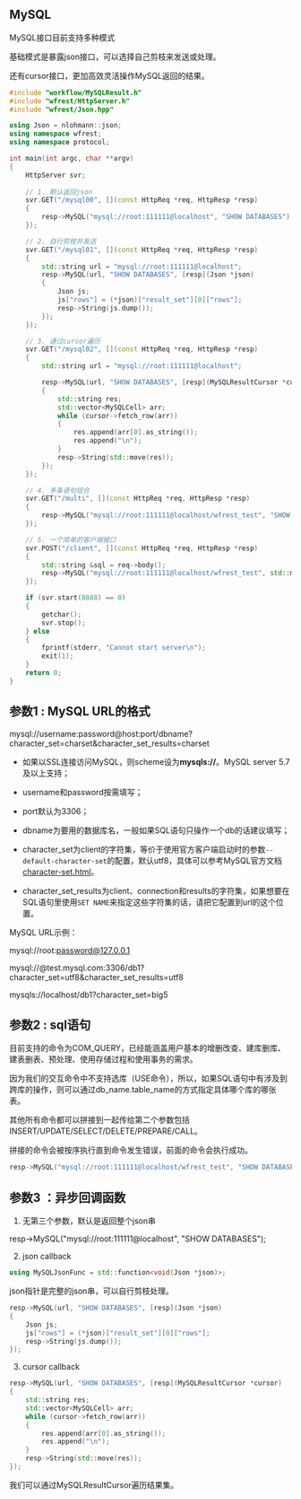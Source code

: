 ## MySQL

MySQL接口目前支持多种模式

基础模式是暴露json接口，可以选择自己剪枝来发送或处理。

还有cursor接口，更加高效灵活操作MySQL返回的结果。

```cpp
#include "workflow/MySQLResult.h"
#include "wfrest/HttpServer.h"
#include "wfrest/Json.hpp"

using Json = nlohmann::json;
using namespace wfrest;
using namespace protocol;

int main(int argc, char **argv)
{
    HttpServer svr;
 
    // 1. 默认返回json
    svr.GET("/mysql00", [](const HttpReq *req, HttpResp *resp)
    {
        resp->MySQL("mysql://root:111111@localhost", "SHOW DATABASES");
    });

    // 2. 自行剪枝并发送
    svr.GET("/mysql01", [](const HttpReq *req, HttpResp *resp)
    {
        std::string url = "mysql://root:111111@localhost";
        resp->MySQL(url, "SHOW DATABASES", [resp](Json *json) 
        {
            Json js;
            js["rows"] = (*json)["result_set"][0]["rows"];
            resp->String(js.dump());
        });
    });

    // 3. 通过cursor遍历
    svr.GET("/mysql02", [](const HttpReq *req, HttpResp *resp)
    {
        std::string url = "mysql://root:111111@localhost";

        resp->MySQL(url, "SHOW DATABASES", [resp](MySQLResultCursor *cursor) 
        {
            std::string res;
            std::vector<MySQLCell> arr;
            while (cursor->fetch_row(arr))
            {
                res.append(arr[0].as_string());
                res.append("\n");
            }
            resp->String(std::move(res));
        });
    });

    // 4. 多条语句组合
    svr.GET("/multi", [](const HttpReq *req, HttpResp *resp)
    {
        resp->MySQL("mysql://root:111111@localhost/wfrest_test", "SHOW DATABASES; SELECT * FROM wfrest");
    });

    // 5. 一个简单的客户端接口
    svr.POST("/client", [](const HttpReq *req, HttpResp *resp)
    {
        std::string &sql = req->body();
        resp->MySQL("mysql://root:111111@localhost/wfrest_test", std::move(sql));
    });

    if (svr.start(8888) == 0)
    {
        getchar();
        svr.stop();
    } else
    {
        fprintf(stderr, "Cannot start server\n");
        exit(1);
    }
    return 0;
}
```

## 参数1 : MySQL URL的格式

mysql://username:password@host:port/dbname?character_set=charset&character_set_results=charset

- 如果以SSL连接访问MySQL，则scheme设为**mysqls://**。MySQL server 5.7及以上支持；

- username和password按需填写；

- port默认为3306；

- dbname为要用的数据库名，一般如果SQL语句只操作一个db的话建议填写；

- character_set为client的字符集，等价于使用官方客户端启动时的参数``--default-character-set``的配置，默认utf8，具体可以参考MySQL官方文档[character-set.html](https://dev.mysql.com/doc/internals/en/character-set.html)。

- character_set_results为client、connection和results的字符集，如果想要在SQL语句里使用``SET NAME``来指定这些字符集的话，请把它配置到url的这个位置。

MySQL URL示例：

mysql://root:password@127.0.0.1

mysql://@test.mysql.com:3306/db1?character_set=utf8&character_set_results=utf8

mysqls://localhost/db1?character\_set=big5

## 参数2 : sql语句

目前支持的命令为COM_QUERY，已经能涵盖用户基本的增删改查、建库删库、建表删表、预处理、使用存储过程和使用事务的需求。

因为我们的交互命令中不支持选库（USE命令），所以，如果SQL语句中有涉及到跨库的操作，则可以通过db_name.table_name的方式指定具体哪个库的哪张表。

其他所有命令都可以拼接到一起传给第二个参数包括 INSERT/UPDATE/SELECT/DELETE/PREPARE/CALL。

拼接的命令会被按序执行直到命令发生错误，前面的命令会执行成功。

```cpp
resp->MySQL("mysql://root:111111@localhost/wfrest_test", "SHOW DATABASES; SELECT * FROM wfrest");
```

## 参数3 ：异步回调函数

1. 无第三个参数，默认是返回整个json串

resp->MySQL("mysql://root:111111@localhost", "SHOW DATABASES");

2. json callback

```cpp
using MySQLJsonFunc = std::function<void(Json *json)>;
```

json指针是完整的json串，可以自行剪枝处理。

```cpp
resp->MySQL(url, "SHOW DATABASES", [resp](Json *json) 
{
    Json js;
    js["rows"] = (*json)["result_set"][0]["rows"];
    resp->String(js.dump());
});
```

3. cursor callback

```cpp
resp->MySQL(url, "SHOW DATABASES", [resp](MySQLResultCursor *cursor) 
{
    std::string res;
    std::vector<MySQLCell> arr;
    while (cursor->fetch_row(arr))
    {
        res.append(arr[0].as_string());
        res.append("\n");
    }
    resp->String(std::move(res));
});
```

我们可以通过MySQLResultCursor遍历结果集。







